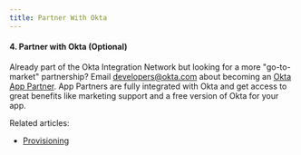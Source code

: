 ```yaml
---
title: Partner With Okta
---
```


#### 4. Partner with Okta (Optional)

Already part of the Okta Integration Network but looking for a more "go-to-market" partnership? Email <developers@okta.com> about becoming an [Okta App Partner](https://www.okta.com/partners/). App Partners are fully integrated with Okta and get access to great benefits like marketing support and a free version of Okta for your app.

Related articles:

* [Provisioning](/guides/build-provisioning-integration/)

<NextSectionLink/>
